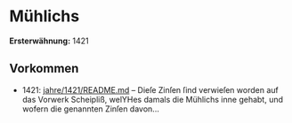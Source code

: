 # Mühlichs

**Ersterwähnung:** 1421

## Vorkommen
- 1421: [jahre/1421/README.md](../jahre/1421/README.md) – Dieſe Zinſen ſind verwieſen worden auf
das Vorwerk Scheipliß, welYHes damals die Mühlichs
inne gehabt, und wofern die genannten Zinſen davon...
